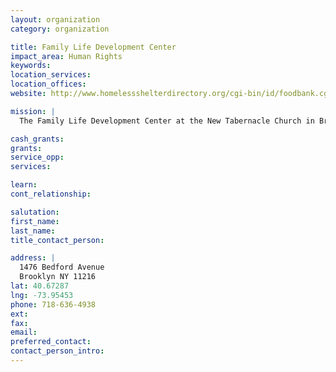 ```yaml
---
layout: organization
category: organization

title: Family Life Development Center
impact_area: Human Rights
keywords: 
location_services: 
location_offices: 
website: http://www.homelessshelterdirectory.org/cgi-bin/id/foodbank.cgi?foodbank=3988

mission: |
  The Family Life Development Center at the New Tabernacle Church in Brooklyn provides families with essential resources, including its food pantry which feeds 200 families each week.

cash_grants: 
grants: 
service_opp: 
services: 

learn: 
cont_relationship: 

salutation: 
first_name: 
last_name: 
title_contact_person: 

address: |
  1476 Bedford Avenue  
  Brooklyn NY 11216
lat: 40.67287
lng: -73.95453
phone: 718-636-4938
ext: 
fax: 
email: 
preferred_contact: 
contact_person_intro: 
---
```

